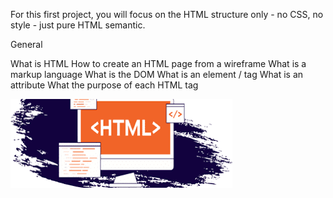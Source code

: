 For this first project, you will focus on the HTML structure only - no CSS, no style - just pure HTML semantic.

General

What is HTML
How to create an HTML page from a wireframe
What is a markup language
What is the DOM
What is an element / tag
What is an attribute
What the purpose of each HTML tag


![htmlfile](/images/imagen.png)